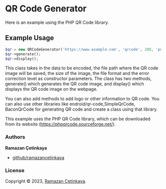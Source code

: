 # QR Code Generator
Here is an example using the PHP QR Code library.

## Example Usage
```php
$qr = new QRCodeGenerator('https://www.example.com', 'qrcode', 200, 'png', QR_ECLEVEL_H);
$qr->generate();
$qr->display();
```

This class takes in the data to be encoded, the file path where the QR code image will be saved, the size of the image, the file format and the error correction level as constructor parameters. The class has two methods, generate() which generates the QR code image, and display() which displays the QR code image on the webpage.

You can also add methods to add logo or other information to QR code.
You can also use other libraries like endroid/qr-code,SimpleQrCode, BaconQrCode for generating QR code and create a class using that library.

This example uses the PHP QR Code library, which can be downloaded from its website (https://phpqrcode.sourceforge.net/).

### Authors

**Ramazan Çetinkaya**

- [github/ramazancetinkaya](https://github.com/ramazancetinkaya)

### License

Copyright © 2023, [Ramazan Çetinkaya](https://github.com/ramazancetinkaya).
